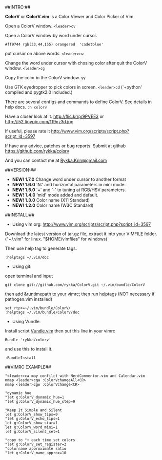 ##INTRO:##
    
**ColorV** or **ColorV.vim** is a Color Viewer and Color Picker of Vim.

Open a ColorV window.  `<leader>cv`

Open a ColorV window by word under cursor.

    #ff9744 rgb(33,44,155) orangered  'cadetblue'

put cursor on above words. `<leader>cw`

Change the word under cursor with chosing color after quit the ColorV window.
`<leader>cg`

Copy the color in the ColorV window.  `yy`

Use GTK eyedropper to pick colors in screen.  `<leader>cd`
('+python' compiled and pygtk2.0 included.)

There are several configs and commands to define ColorV. 
See details in help docs.  `:h colorv`

Have a closer look at it. http://flic.kr/p/9PVEE3 
or http://i52.tinypic.com/119qz3d.jpg

If useful, please rate it
http://www.vim.org/scripts/script.php?script_id=3597

If have any advice, patches or bug reports.
Submit at github 
https://github.com/rykka/colorv

And you can contact me at <Rykka.Krin@gmail.com>

##VERSION:##
- **NEW! 1.7.0**  Change word under cursor to another format
- **NEW! 1.6.0**  'N:' and horizontal parameters in mini mode.
- **NEW! 1.5.0**  '+' and '-' to tuning at RGB/HSV parameters.
- **NEW! 1.4.0**  'mid' mode added and default.
- **NEW! 1.3.0**  Color name (X11 Standard)
- **NEW! 1.2.0**  Color name (W3C Standard)

##INSTALL:##
    
- Using vim.org: http://www.vim.org/scripts/script.php?script_id=3597

Download the latest version of tar.gz file, extract it into your VIMFILE folder.("~/.vim" for linux. "$HOME/vimfiles" for windows)

Then use help tag to generate tags.

    :helptags ~/.vim/doc

- Using git:

open terminal and input

    git clone git://github.com/rykka/ColorV.git ~/.vim/bundle/ColorV

then add &runtimepath to your vimrc; then run helptags
(NOT necessary if pathogen.vim installed) 

    set rtp+=~/.vim/bundle/ColorV/
    :helptags ~/.vim/bundle/ColorV/doc

- Using Vundle:

Install script [Vundle.vim](https://github.com/gmarik/vundle)
then put this line in your vimrc

    Bundle 'rykka/colorv'

and use this to install it.

    :BundleInstall

##VIMRC EXAMPLE##

    "<leader>ca may confilct with NerdCommentor.vim and Calendar.vim
    nmap <leader>cga :ColorVchangeAll<CR>
    nmap <leader>cgw :ColorVchange<CR>
    
    "dynamic hue
    "let g:ColorV_dynamic_hue=1
    "let g:ColorV_dynamic_hue_step=9

    "Keep It Simple and Silent
    let g:ColorV_show_tips=0
    "let g:ColorV_echo_tips=1
    let g:ColorV_show_star=1
    let g:ColorV_word_mini=1
    let g:ColorV_silent_set=1
    
    "copy to "+ each time set colors
    "let g:ColorV_set_register=2
    "colorname approximate ratio
    "let g:ColorV_name_approx=10
